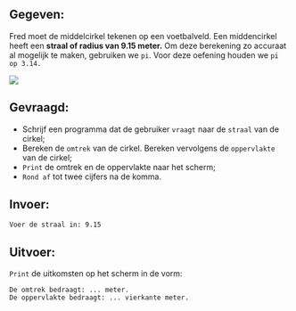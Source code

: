 ## Gegeven:

Fred moet de middelcirkel tekenen op een voetbalveld. Een middencirkel heeft een **straal of radius van 9.15 meter.** 
Om deze berekening zo accuraat al mogelijk te maken, gebruiken we `pi`. Voor deze oefening houden we `pi op 3.14.` 

<img src="https://pbs.twimg.com/profile_images/770903539463909376/8ZHqA88S_400x400.jpg"/>

## Gevraagd:

* Schrijf een programma dat de gebruiker `vraagt` naar de `straal` van de cirkel;
* Bereken de `omtrek` van de cirkel. Bereken vervolgens de `oppervlakte` van de cirkel;
* `Print` de omtrek en de oppervlakte naar het scherm;
* `Rond af` tot twee cijfers na de komma.

## Invoer:
```
Voer de straal in: 9.15
```

## Uitvoer:
`Print` de uitkomsten op het scherm in de vorm: 
```
De omtrek bedraagt: ... meter.
De oppervlakte bedraagt: ... vierkante meter.
```





